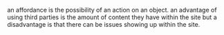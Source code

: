 an affordance is the possibility of an action on an object.
an advantage of using third parties is the amount of content they have within the site
but a disadvantage is that there can be issues showing up within the site.
